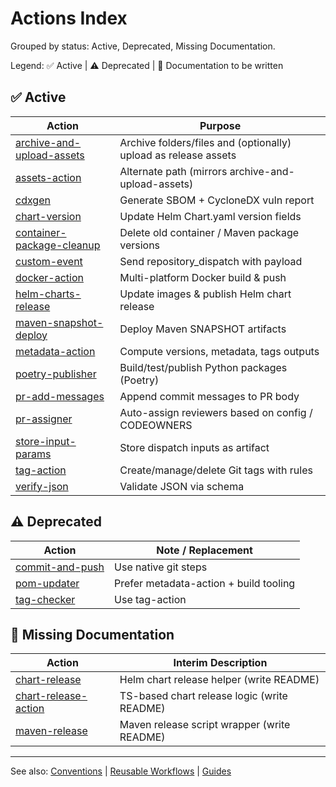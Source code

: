 # Actions Index

Grouped by status: Active, Deprecated, Missing Documentation.

Legend: ✅ Active | ⚠ Deprecated | 📝 Documentation to be written

## ✅ Active

| Action                                                                         | Purpose                                                         |
| ------------------------------------------------------------------------------ | --------------------------------------------------------------- |
| [archive-and-upload-assets](../../actions/archive-and-upload-assets/README.md) | Archive folders/files and (optionally) upload as release assets |
| [assets-action](../../actions/assets-action/README.md)                         | Alternate path (mirrors archive-and-upload-assets)              |
| [cdxgen](../../actions/cdxgen/README.md)                                       | Generate SBOM + CycloneDX vuln report                           |
| [chart-version](../../actions/chart-version/README.md)                         | Update Helm Chart.yaml version fields                           |
| [container-package-cleanup](../../actions/container-package-cleanup/README.md) | Delete old container / Maven package versions                   |
| [custom-event](../../actions/custom-event/README.md)                           | Send repository_dispatch with payload                           |
| [docker-action](../../actions/docker-action/README.md)                         | Multi-platform Docker build & push                              |
| [helm-charts-release](../../actions/helm-charts-release/README.md)             | Update images & publish Helm chart release                      |
| [maven-snapshot-deploy](../../actions/maven-snapshot-deploy/README.md)         | Deploy Maven SNAPSHOT artifacts                                 |
| [metadata-action](../../actions/metadata-action/README.md)                     | Compute versions, metadata, tags outputs                        |
| [poetry-publisher](../../actions/poetry-publisher/README.md)                   | Build/test/publish Python packages (Poetry)                     |
| [pr-add-messages](../../actions/pr-add-messages/README.md)                     | Append commit messages to PR body                               |
| [pr-assigner](../../actions/pr-assigner/README.md)                             | Auto-assign reviewers based on config / CODEOWNERS              |
| [store-input-params](../../actions/store-input-params/README.md)               | Store dispatch inputs as artifact                               |
| [tag-action](../../actions/tag-action/README.md)                               | Create/manage/delete Git tags with rules                        |
| [verify-json](../../actions/verify-json/README.md)                             | Validate JSON via schema                                        |

## ⚠ Deprecated

| Action                                                     | Note / Replacement                     |
| ---------------------------------------------------------- | -------------------------------------- |
| [commit-and-push](../../actions/commit-and-push/README.md) | Use native git steps                   |
| [pom-updater](../../actions/pom-updater/README.md)         | Prefer metadata-action + build tooling |
| [tag-checker](../../actions/tag-checker/README.md)         | Use tag-action                         |

## 📝 Missing Documentation

| Action                                                                | Interim Description                         |
| --------------------------------------------------------------------- | ------------------------------------------- |
| [chart-release](../../actions/chart-release/action.yml)               | Helm chart release helper (write README)    |
| [chart-release-action](../../actions/chart-release-action/action.yml) | TS-based chart release logic (write README) |
| [maven-release](../../actions/maven-release/action.yaml)              | Maven release script wrapper (write README) |

---

See also: [Conventions](../conventions.md) | [Reusable Workflows](../reusable/README.md) | [Guides](../NAVIGATION.md#guides)
